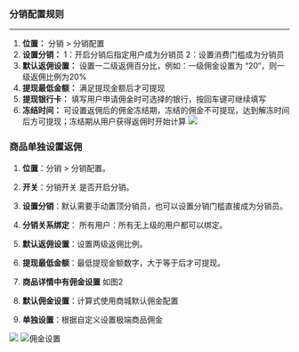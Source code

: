 ### 分销配置规则
* * *
1.  **位置：** 分销 > 分销配置
2.  **设置分销：** 
    1：开启分销后指定用户成为分销员
    2：设置消费门槛成为分销员
3.  **默认返佣设置：** 设置一二级返佣百分比，例如：一级佣金设置为 “20“，则一级返佣比例为20%
4.  **提现最低金额：** 满足提现金额后才可提现
5.  **提现银行卡：** 填写用户申请佣金时可选择的银行，按回车键可继续填写
6.  **冻结时间：** 可设置返佣后的佣金冻结期，冻结的佣金不可提现，达到解冻时间后方可提现；冻结期从用户获得返佣时开始计算
![](https://cdn.jsdelivr.net/gh/xbdazz/mypic/img/202112231547702.png)
### **商品单独设置返佣**

1. **位置**：分销 > 分销配置。
2. **开关**：分销开关 是否开启分销。
3. **设置分销**：默认需要手动置顶分销员，也可以设置分销门槛直接成为分销员。
4. **分销关系绑定**： 所有用户：所有无上级的用户都可以绑定。
5. **默认返佣设置**：设置两级返佣比例。
6. **提现最低金额**：最低提现金额数字，大于等于后才可提现。

1. **商品详情中有佣金设置** 如图2
2. **默认佣金设置**：计算式使用商城默认佣金配置
3. **单独设置**：根据自定义设置极端商品佣金

![](https://cdn.jsdelivr.net/gh/xbdazz/mypic/img/202112231547702.png)
![佣金设置](https://cdn.jsdelivr.net/gh/xbdazz/mypic/img/202112231547703.png)